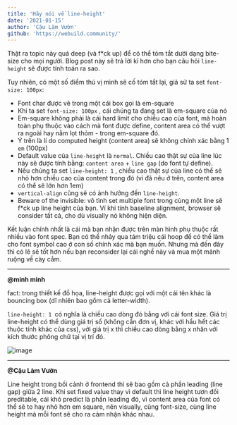 ```yaml
---
title: 'Hãy nói về line-height'
date: '2021-01-15'
author: 'Cậu Làm Vườn'
github: 'https://webuild.community/'
---
```


Thật ra topic này quá deep (và f\*ck up) để có thể tóm tắt dưới dạng bite-size cho mọi người. Blog post này sẽ trả lời kĩ hơn cho bạn câu hỏi `line-height` sẽ được tính toán ra sao.

Tuy nhiên, có một số điểm thú vị mình sẽ cố tóm tắt lại, giả sử ta set `font-size: 100px`:

- Font char được vẽ trong một cái box gọi là em-square
- Khi ta set `font-size: 100px` , cái chúng ta đang set là em-square của nó
- Em-square không phải là cái hard limit cho chiều cao của font, mà hoàn toàn phụ thuộc vào cách mà font được define, content area có thể vượt ra ngoài hay nằm lọt thỏm - trong em-square đó.
- Ý trên là lí do computed height (content area) sẽ không chính xác bằng 1 `em` (100px)
- Default value của `line-height` là `normal`. Chiều cao thật sự của line lúc này sẽ được tính bằng: `content area` + `line gap` (do font tự define).
- Nếu chúng ta set `line-height: 1` , chiều cao thật sự của line có thể sẽ nhỏ hơn chiều cao của content trong đó (vì đã nêu ở trên, content area có thể sẽ lớn hơn 1em)
- `vertical-align` cũng sẽ có ảnh hưởng đến `line-height`.
- Beware of the invisible: vô tình set multiple font trong cùng một line sẽ f\*ck up line height của bạn. Ví khi tính baseline alignment, browser sẽ consider tất cả, cho dù visually nó không hiện diện.

Kết luận chính nhất là cái mà bạn nhận được trên màn hình phụ thuộc rất nhiều vào font spec. Bạn có thể nhảy qua tám triệu cái hoop để có thể làm cho font symbol cao ở con số chính xác mà bạn muốn. Nhưng mà đến đây thì có lẽ sẽ tốt hơn nếu bạn reconsider lại cái nghề này và mua một mảnh ruộng về cày cắm.


---

**@minh minh**

fact: trong thiết kế đồ họa, line-height được gọi với một cái tên khác là bouncing box (dĩ nhiên bao gồm cả letter-width).

`line-height: 1 `có nghĩa là chiều cao dòng đó bằng với cái font size. Giá trị line-height có thể dùng giá trị số (không cần đơn vị, khác với hầu hết các thuộc tính khác của css), với giá trị x thì chiều cao dòng bằng x nhân với kích thước phông chữ tại vị trí đó.

![image](./images/line-height.png)

---
**@Cậu Làm Vườn**

Line height trong bối cảnh ở frontend thì sẽ bao gồm cả phần leading (line gap) giữa 2 line. Khi set fixed value thay vì default thì line height tươn đối preditable, cái khó predict là phần leading đó, vì content area của font có thể sẽ to hay nhỏ hơn em square, nên visually, cũng font-size, cùng line height mà mỗi font sẽ cho ra cảm nhận khác nhau.